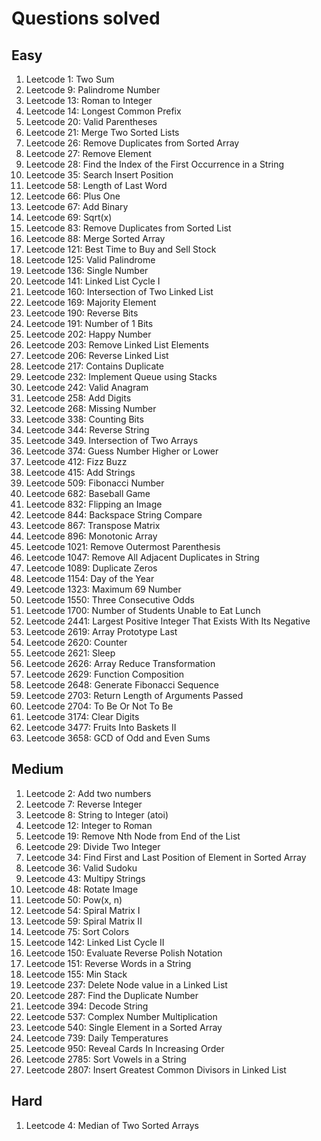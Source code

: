 # Questions solved

## Easy
1. Leetcode 1: Two Sum
2. Leetcode 9: Palindrome Number
3. Leetcode 13: Roman to Integer
4. Leetcode 14: Longest Common Prefix
5. Leetcode 20: Valid Parentheses
6. Leetcode 21: Merge Two Sorted Lists
7. Leetcode 26: Remove Duplicates from Sorted Array
8. Leetcode 27: Remove Element
9. Leetcode 28: Find the Index of the First Occurrence in a String
10. Leetcode 35: Search Insert Position
11. Leetcode 58: Length of Last Word
12. Leetcode 66: Plus One
13. Leetcode 67: Add Binary
14. Leetcode 69: Sqrt(x)
15. Leetcode 83: Remove Duplicates from Sorted List
16. Leetcode 88: Merge Sorted Array
17. Leetcode 121: Best Time to Buy and Sell Stock
18. Leetcode 125: Valid Palindrome
19. Leetcode 136: Single Number
20. Leetcode 141: Linked List Cycle I
21. Leetcode 160: Intersection of Two Linked List
22. Leetcode 169: Majority Element
23. Leetcode 190: Reverse Bits
24. Leetcode 191: Number of 1 Bits
25. Leetcode 202: Happy Number
26. Leetcode 203: Remove Linked List Elements
27. Leetcode 206: Reverse Linked List
28. Leetcode 217: Contains Duplicate
29. Leetcode 232: Implement Queue using Stacks
30. Leetcode 242: Valid Anagram
31. Leetcode 258: Add Digits
32. Leetcode 268: Missing Number
33. Leetcode 338: Counting Bits
34. Leetcode 344: Reverse String
35. Leetcode 349. Intersection of Two Arrays
36. Leetcode 374: Guess Number Higher or Lower
37. Leetcode 412: Fizz Buzz
38. Leetcode 415: Add Strings
39. Leetcode 509: Fibonacci Number
40. Leetcode 682: Baseball Game
41. Leetcode 832: Flipping an Image
42. Leetcode 844: Backspace String Compare
43. Leetcode 867: Transpose Matrix
44. Leetcode 896: Monotonic Array
45. Leetcode 1021: Remove Outermost Parenthesis
46. Leetcode 1047: Remove All Adjacent Duplicates in String
47. Leetcode 1089: Duplicate Zeros
48. Leetcode 1154: Day of the Year
49. Leetcode 1323: Maximum 69 Number
50. Leetcode 1550: Three Consecutive Odds
51. Leetcode 1700: Number of Students Unable to Eat Lunch
52. Leetcode 2441: Largest Positive Integer That Exists With Its Negative
53. Leetcode 2619: Array Prototype Last
54. Leetcode 2620: Counter
55. Leetcode 2621: Sleep
56. Leetcode 2626: Array Reduce Transformation
57. Leetcode 2629: Function Composition
58. Leetcode 2648: Generate Fibonacci Sequence
59. Leetcode 2703: Return Length of Arguments Passed
60. Leetcode 2704: To Be Or Not To Be
61. Leetcode 3174: Clear Digits
62. Leetcode 3477: Fruits Into Baskets II
63. Leetcode 3658: GCD of Odd and Even Sums

## Medium
1. Leetcode 2: Add two numbers
2. Leetcode 7: Reverse Integer
3. Leetcode 8: String to Integer (atoi)
4. Leetcode 12: Integer to Roman
5. Leetcode 19: Remove Nth Node from End of the List
6. Leetcode 29: Divide Two Integer
7. Leetcode 34: Find First and Last Position of Element in Sorted Array
8. Leetcode 36: Valid Sudoku
9. Leetcode 43: Multipy Strings
10. Leetcode 48: Rotate Image
11. Leetcode 50: Pow(x, n)
12. Leetcode 54: Spiral Matrix I
13. Leetcode 59: Spiral Matrix II
14. Leetcode 75: Sort Colors
15. Leetcode 142: Linked List Cycle II
16. Leetcode 150: Evaluate Reverse Polish Notation
17. Leetcode 151: Reverse Words in a String
18. Leetcode 155: Min Stack
19. Leetcode 237: Delete Node value in a Linked List
20. Leetcode 287: Find the Duplicate Number
21. Leetcode 394: Decode String
22. Leetcode 537: Complex Number Multiplication
23. Leetcode 540: Single Element in a Sorted Array
24. Leetcode 739: Daily Temperatures
25. Leetcode 950: Reveal Cards In Increasing Order
26. Leetcode 2785: Sort Vowels in a String
27. Leetcode 2807: Insert Greatest Common Divisors in Linked List

## Hard
1. Leetcode 4: Median of Two Sorted Arrays
